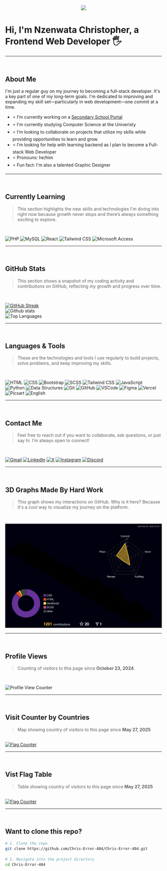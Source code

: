 <h1 align="center">
  <img src="https://readme-typing-svg.demolab.com/?lines=Hi,+I'm+Nzenwata+Christopher;A+Frontend+Web+Developer+and+Graphic+Designer&center=true&width=500&height=50">
</h1>

# Hi, I'm Nzenwata Christopher, a Frontend Web Developer 🖐

---

<br>

## About Me
I'm just a regular guy on my journey to becoming a full-stack developer. It's a key part of one of my long-term goals. I'm dedicated to improving and expanding my skill set—particularly in web development—one commit at a time.


- ⭐ I’m currently working on a <a href="https://e-school-red.vercel.app/" target="_blank">Secondary School Portal</a>
- ⭐ I'm currently studying Computer Science at the Univeristy
- ⭐ I’m looking to collaborate on projects that utilize my skills while providing opportunities to learn and grow.
- ⭐ I’m looking for help with learning backend as I plan to become a Full-stack Web Developer
- ⭐ Pronouns: he/him
- ⭐ Fun fact: I'm also a talented Graphic Designer

---

<br>

## Currently Learning

> This section highlights the new skills and technologies I'm diving into right now because growth never stops and there’s always something exciting to explore.

<br>

![PHP](https://img.shields.io/badge/-PHP-777bb4?logo=php&logoColor=white&style=for-the-badge)
![MySQL](https://img.shields.io/badge/-MySQL-4479a1?logo=mysql&logoColor=white&style=for-the-badge)
![React](https://img.shields.io/badge/-React-61dafb?logo=react&logoColor=black&style=for-the-badge)
![Tailwind CSS](https://img.shields.io/badge/-Tailwind%20CSS-38b2ac?logo=tailwind-css&logoColor=white&style=for-the-badge)
![Microsoft Access](https://img.shields.io/badge/-Microsoft%20Access-A4373A?logo=microsoft-access&logoColor=white&style=for-the-badge)
<!--![SCSS](https://img.shields.io/badge/-SCSS-cc6699?logo=sass&logoColor=white&style=for-the-badge)-->

---

<br>

## GitHub Stats

> This section shows a snapshot of my coding activity and contributions on GitHub, reflecting my growth and progress over time.

<br>

[![GitHub Streak](https://github-readme-streak-stats-omega-swart.vercel.app?user=Chris-Error-404&theme=algolia)](https://git.io/streak-stats)
<br>
![Github stats](https://github-readme-stats.vercel.app/api?username=Chris-Error-404&count_private=true&show_icons=true&theme=algolia)
<br>
![Top Languages](https://github-readme-stats.vercel.app/api/top-langs/?username=CHRIS-ERROR-404&show_icons=true&theme=algolia)

---

<br>

## Languages & Tools

> These are the technologies and tools I use regularly to build projects, solve problems, and keep improving my skills.

<br>

<p align="left">
  <img src="https://img.shields.io/badge/-HTML-e34f26?logo=html5&logoColor=fff&style=for-the-badge" alt="HTML" />
  <img src="https://img.shields.io/badge/CSS-1572B6?logo=css3&logoColor=white&style=for-the-badge" alt="CSS" />
  <img src="https://img.shields.io/badge/-Bootstrap-7952b3?logo=bootstrap&logoColor=fff&style=for-the-badge" alt="Bootstrap" />
  <img src="https://img.shields.io/badge/-SCSS-cc6699?logo=sass&logoColor=white&style=for-the-badge" alt="SCSS" />
  <img src="https://img.shields.io/badge/-Tailwind%20CSS-38B2AC?logo=tailwindcss&logoColor=fff&style=for-the-badge" alt="Tailwind CSS" />
  <img src="https://img.shields.io/badge/-JavaScript-f7df1e?logo=javascript&logoColor=000&style=for-the-badge" alt="JavaScript" />
  <!--<img src="https://img.shields.io/badge/-W3.CSS-4caf50?logo=w3c&logoColor=fff" alt="W3.CSS" />-->
  <img src="https://img.shields.io/badge/-Python-3776ab?logo=python&logoColor=fff&style=for-the-badge" alt="Python" />
  <!--<img src="https://img.shields.io/badge/-Django-092e20?logo=django&logoColor=fff" alt="Django" />-->
  <!--<img src="https://img.shields.io/badge/-MySQL-4479a1?logo=mysql&logoColor=fff" alt="MySQL" />-->
  <img src="https://img.shields.io/badge/-Data%20Structures-007396?logo=databricks&logoColor=fff&style=for-the-badge" alt="Data Structures" />
  <img src="https://img.shields.io/badge/-Git-f05032?logo=git&logoColor=fff&style=for-the-badge" alt="Git" />
  <img src="https://img.shields.io/badge/-GitHub-181717?logo=github&logoColor=fff&style=for-the-badge" alt="GitHub" />
  <!--<img src="https://img.shields.io/badge/-React-61dafb?logo=react&logoColor=000" alt="React" />-->
  <img src="https://img.shields.io/badge/VSCode-007ACC?logo=visualstudiocode&logoColor=white&style=for-the-badge" alt="VSCode" />
  <img src="https://img.shields.io/badge/-Figma-f24e1e?logo=figma&logoColor=fff&style=for-the-badge" alt="Figma" />
  <img src="https://img.shields.io/badge/-Vercel-000?logo=vercel&logoColor=fff&style=for-the-badge" alt="Vercel" />
  <img src="https://img.shields.io/badge/-Picsart-9b4dca?logo=picsart&logoColor=fff&style=for-the-badge" alt="Picsart" />
  <img src="https://img.shields.io/badge/-English-007396?logo=language&logoColor=fff&style=for-the-badge" alt="English" />
</p>

---

<br>

## Contact Me

> Feel free to reach out if you want to collaborate, ask questions, or just say hi. I’m always open to connect!

<br>

<p align="left">
  <a href="mailto:nzenwatachristopher186@gmail.com"><img src="https://img.shields.io/badge/Gmail-D14836?logo=gmail&logoColor=white&style=for-the-badge" alt="Gmail" /></a>
  <a href="https://www.linkedin.com/in/christopher-nzenwata-b52807334/"><img src="https://img.shields.io/badge/LinkedIn-0A66C2?logo=linkedin&logoColor=white&style=for-the-badge" alt="LinkedIn" /></a>
  <a href="https://x.com/Chris_Error_404"><img src="https://img.shields.io/badge/X/Twitter-000?logo=x&logoColor=white&style=for-the-badge" alt="X" /></a>
  <a href="https://www.instagram.com/typicaldeveloper"><img src="https://img.shields.io/badge/Instagram-E4405F?logo=instagram&logoColor=white&style=for-the-badge" alt="Instagram" /></a>
<a href="https://discord.gg/AJUzJ5dq">
  <img src="https://img.shields.io/badge/Discord-5865F2?logo=discord&logoColor=white&style=for-the-badge" alt="Discord" />
</a>
</p>

---

<br>

## 3D Graphs Made By Hard Work

> This graph shows my interactions on GitHub. Why is it here? Because it's a cool way to visualize my journey on the platform.

<br>

![3D Contribution Graph](./profile-3d-contrib/profile-night-rainbow.svg)

---

<br>

## Profile Views

> Counting of visitors to this page since **October 23, 2024**.

<br>

<p align="left">
  <img src="https://count.getloli.com/get/@Chris-Error-404.github.readme" alt="Profile View Counter" />
</p>

---

<br>

## Visit Counter by Countries

> Map showing country of visitors to this page since **May 27, 2025**

<br>

<a href="https://info.flagcounter.com/WRYg">
  <img src="https://s01.flagcounter.com/map/WRYg/size_s/txt_FFFFFF/border_333333/pageviews_1/viewers_0/flags_0/" alt="Flag Counter" border="0" />
</a>

---

<br>

## Vist Flag Table

> Table showing country of visitors to this page since **May 27, 2025**

<br>

<a href="https://info.flagcounter.com/WRYg">
  <img src="https://s01.flagcounter.com/countxl/WRYg/bg_000000/txt_FFFFFF/border_333333/columns_8/maxflags_250/viewers_0/labels_1/pageviews_1/flags_0/percent_0/" alt="Flag Counter" border="0" />
</a>

---

<br>

## Want to clone this repo?

```bash
# 1. Clone the repo
git clone https://github.com/Chris-Error-404/Chris-Error-404.git

# 2. Navigate into the project directory
cd Chris-Error-404
